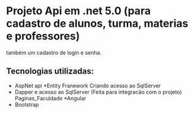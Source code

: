 # Projeto Api em .net 5.0 (para cadastro de alunos, turma, materias e professores)
também um cadastro de login e senha.
## Tecnologias utilizadas:

* AspNet api
*Entity Franework Criando  acesso ao SqlServer
* Dapper e acesso ao SqlServer
(Feita para integracão com o projeto)
Paginas_Faculdade
*Angular
* Bootstrap



